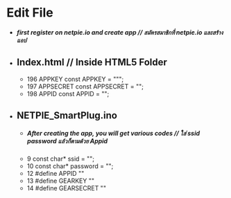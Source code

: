 # Edit File
   - ##### first register on netpie.io and create app // สมัครสมาชิกที่ netpie.io และสร้างแอป 
   - ## **Index.html** // Inside HTML5 Folder
      - 196 APPKEY const APPKEY = """;
       - 197 APPSECRET const APPSECRET = "";
        - 198 APPID const APPID = "";
   - ## **NETPIE_SmartPlug.ino** 
     - ##### After creating the app, you will get various codes // ใส่ ssid password แล้วก็ตามด้วย Appid
     - 9 const char* ssid     = "";
      - 10 const char* password = "";
       - 12 #define APPID       ""
        - 13 #define GEARKEY     ""
        - 14 #define GEARSECRET  ""

 

